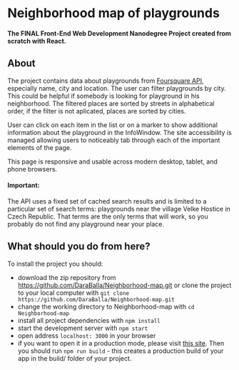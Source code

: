 # Neighborhood map of playgrounds

#### The FINAL Front-End Web Development Nanodegree Project created from scratch with React.

## About

The project contains data about playgrounds from [Foursquare API](https://developer.foursquare.com/), especially name, city and location. The user can filter playgrounds by city. This could be helpful if somebody is looking for playground in his neighborhood. The filtered places are sorted by streets in alphabetical order, if the filter is not aplicated, places are sorted by cities.

User can click on each item in the list or on a marker to show additional information about the playground in the InfoWindow. The site accessibility is managed allowing users to noticeably tab through each of the important elements of the page.

This page is responsive and usable across modern desktop, tablet, and phone browsers.

#### Important:
The API uses a fixed set of cached search results and is limited to a particular set of search terms: playgrounds near the village Velke Hostice in Czech Republic. That terms are the only terms that will work, so you probably do not find any playground near your place.

## What should you do from here?

To install the project you should:

* download the zip repository from https://github.com/DaraBalla/Neighborhood-map.git or clone the project to your local computer with `git clone https://github.com/DaraBalla/Neighborhood-map.git`
* change the working directory to Neighborhood-map with `cd Neighborhood-map`
* install all project dependencies with `npm install`
* start the development server with `npm start`
* open address `localhost: 3000` in your browser
* if you want to open it in a production mode, please visit [this site](https://reactjs.org/docs/optimizing-performance.html). Then you should run `npm run build` - this creates a production build of your app in the build/ folder of your project.

